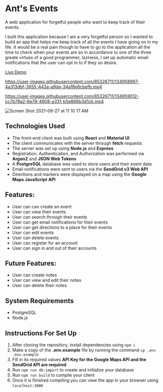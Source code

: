 # Ant's Events  

A web application for forgetful people who want to keep track of their events.  

I built this application because I am a very forgetful person so I wanted to build an app that helps me keep track of all the events I have going on in my life. It would be a real pain though to have to go to the application all the time to check when your events are so in accordance to one of the three greate virtues of a good programmer, laziness, I set up automatic email notifications that the user can opt in to if they so desire.  

[Live Demo](https://ants-events.herokuapp.com/)  

https://user-images.githubusercontent.com/85326711/134958997-4a313dbf-3655-443a-a9de-34af8e6cbefb.mp4

https://user-images.githubusercontent.com/85326711/134959012-cc7b78a2-6e78-4908-a331-b5e886b3d1cb.mp4

![Screen Shot 2021-09-27 at 11 10 17 AM](https://user-images.githubusercontent.com/85326711/134962456-c295dae0-6317-4227-8724-1261530d8ea1.png)

## Technologies Used  
* The front-end client was built using **React** and **Material UI**  
* The client communicates with the server through **fetch** requests  
* The server was set up using **Node.js** and **Express**  
* Registration, Authentication, and Authorzation was performed via **Argon2** and **JSON Web Tokens**  
* A **PostgreSQL** database was used to store users and their event data  
* Email notifications were sent to users via the **SendGrid v3 Web API**  
* Directions and markers were displayed on a map using the **Google Maps JavaScript API**  
                
## Features:  
* User can can create an event  
* User can view their events  
* User can search through their events  
* User can get email notifications for their events  
* User can get directions to a place for their events  
* User can edit events  
* User can delete events  
* User can register for an account  
* User can sign in and out of their accounts  

## Future Features:
* User can create notes
* User can view and edit their notes
* User can delete their notes
  
## System Requirements
* PostgreSQL
* Node.js
  
## Instructions For Set Up
  1. After cloning the repository, install dependencies using `npm i`
  2. Make a copy of the **.env.example** file by running the command `cp .env .env.example`
  3. Fill in its required values **API Key for the __Google Maps API__ and the __SendGrid API__ are __required__**
  4. Run `npm run db:import` to create and initialize your database
  5. Run `npm run build` to compile your client
  6. Once it is finished compiling you can view the app in your browser using `localhost:3000`
  
